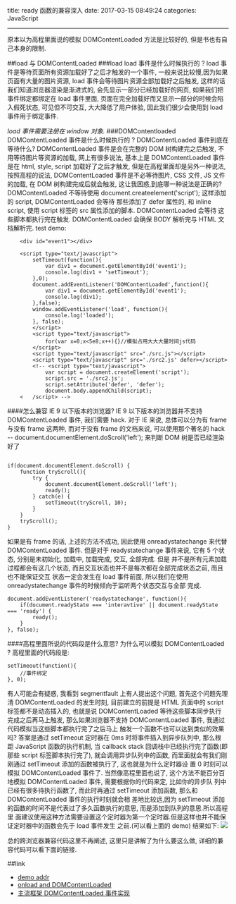 ﻿title: ready 函数的兼容深入
date: 2017-03-15 08:49:24
categories: JavaScript


---
原本以为高程里面说的模拟 DOMContentLoaded 方法是比较好的, 但是书也有自己本身的限制.
<!--more-->
##load 与 DOMContentLoaded
###load 
load 事件是什么时候执行的 ? load 事件是等待页面所有资源加载好了之后才触发的一个事件, 一般来说比较慢,因为如果
页面有大量的图片资源, load 事件会等待图片资源全部加载好之后触发, 这样的话我们知道浏览器渲染是渐进式的, 会先显示一部分已经加载好的网页, 如果我们把事件绑定都绑定在 load 事件里面, 页面在完全加载好而又显示一部分的时候会陷入假死状态, 可见但不可交互, 大大降低了用户体验, 因此我们很少会使用到 load 事件用于绑定事件.

*load 事件需要注册在 window 对象.*
###DOMContentloaded
DOMContentLoaded 事件是什么时候执行的 ? DOMContentLoaded 事件到底在等待什么? 
DOMContentLoaded 事件是会在完整的 DOM 树构建完之后触发, 不用等待图片等资源的加载, 网上有很多说法, 基本上是
DOMContentLoaded 事件是在 html, style, script 加载好了之后才触发, 但是在高程里面却是另外一种说法, 按照高程的说法, DOMContentLoaded 事件是不必等待图片, CSS 文件, JS 文件的加载, 在 DOM 树构建完成后就会触发, 这让我困惑,到底哪一种说法是正确的?
DOMContentLoaded 不等待使用 document.createelement('script'); 这样添加的 script, DOMContentLoaded 会等待
那些添加了 defer 属性的, 和 inline script, 使用 script 标签的 src 属性添加的脚本. DOMContentLoaded 会等待
这些脚本都执行完在触发. DOMContentLoaded 会确保 BODY 解析完与 HTML 文档解析完.
test demo:
```
    <div id="event1"></div>

	<script type="text/javascript">
        setTimeout(function(){
            var div1 = document.getElementById('event1');
            console.log(div1 + 'setTimeout');
        },0);
        document.addEventListener('DOMContentLoaded',function(){
            var div1 = document.getElementById('event1');
            console.log(div1);
        },false);
        window.addEventListener('load', function(){
            console.log('loaded');
        }, false);
        </script>
        <script type="text/javascript">
    	    for(var x=0;x<5e8;x++){}//模拟占用大大大量时间js代码
	    </script>
	    <script type="text/javascript" src="./src.js"></script>
	    <script type="text/javascript" src='./src2.js' defer></script>
	    <!-- <script type="text/javascript">
		    var script = document.createElement('script');
		    script.src = './src2.js';
		    script.setAttribute('defer', 'defer');
		    document.body.appendChild(script);
	<   /script> -->
```

####怎么兼容 IE 9 以下版本的浏览器? 
IE 9 以下版本的浏览器并不支持 DOMContentLoaded 事件, 我们需要 hack.
对于 IE 来说, 总体可以分为有 frame 与没有 frame 这两种, 而对于没有 frame 的文档来说, 可以使用那个著名的
hack -- document.documentElement.doScroll('left'); 来判断 DOM 树是否已经渲染好了
```

if(document.documentElement.doScroll) {
    function tryScroll(){
        try {
            document.documentElement.doScroll('left');
            ready();
        } catch(e) {
            setTimeout(tryScroll, 10);
        }
    }
    tryScroll();
}
```
如果是有 frame 的话, 上述的方法不成功, 因此使用 onreadystatechange 来代替 DOMContentLoaded 事件.
但是对于 readystatechange 事件来说, 它有 5 个状态, 分别是未初始化, 加载中, 加载完成, 交互, 全部完成. 但是
并不是所有元素加载过程都会有这几个状态, 而且交互状态也并不是每次都在全部完成状态之前, 而且也不能保证交互
状态一定会发生在 load 事件前面, 所以我们在使用 onreadystatechange 事件的时候倾向于监听两个状态交互与全部
完成.
```
document.addEventListener('readystatechange', function(){
    if(document.readyState === 'interavtive' || document.readyState === 'ready') {
        ready();
    }
}, false);
```

####高程里面所说的代码段是什么意思? 为什么可以模拟 DOMContentLoaded ?
高程里面的代码段是:
```
setTimeout(function(){
    //事件绑定
}, 0);
```
有人可能会有疑惑, 我看到 segmentfault 上有人提出这个问题, 首先这个问题先理清 DOMContentLoaded 的发生时刻,
目前建立的前提是 HTML 页面中的 script 标签都不是动态插入的, 也就是说 DOMContentLoaded 等待这些脚本同步执行
完成之后再马上触发, 那么如果浏览器不支持 DOMContentLoaded 事件, 我通过代码模拟当这些脚本都执行完了之后马上
触发一个函数不也可以达到类似的效果吗? 答案是通过 setTimeout 定时器在 0ms 时将事件插入到异步队列中, 那么根
距 JavaScript 函数的执行机制, 当 callback stack 回调栈中已经执行完了函数(即那些 script 标签脚本执行完了),
就会调用异步队列中的函数, 而里面就会有我们刚刚通过 setTimeout 添加的函数被执行了, 这也就是为什么定时器设
置 0 时刻可以模拟 DOMContentLoaded 事件了.
当然像高程里面也说了, 这个方法不能百分百地模拟 DOMContentLoaded 事件, 需要根据你的代码来定, 比如你的异步队
列中已经有很多待执行函数了, 而此时再通过 setTimeout 添加函数, 那么和 DOMContentLoaded 事件的执行时刻就会相
差地比较远,因为 setTimeout 添加的函数的时间不是代表过了多久函数执行的意思, 而是添加到队列的意思.所以高程里
面建议使用这种方法需要设置这个定时器为第一个定时器.但是这样也并不能保证定时器中的函数会先于 load 事件发生
之前.(可以看上面的 demo) 结果如下:
![](http://img.ijarvis.cn/domcontentloaded.png)

总的跨浏览器兼容代码这里不再阐述, 这里只是讲解了为什么要这么做, 详细的兼容代码可以看下面的链接.


##link

 - [demo addr](https://testdrive-archive.azurewebsites.net/HTML5/DOMContentLoaded/Default.html)
 - [onload and DOMContentLoaded](http://javascript.info/tutorial/onload-ondomcontentloaded)
 - [主流框架 DOMContentLoaded 事件实现](http://www.cnblogs.com/pigtail/archive/2012/06/18/2553556.html)



